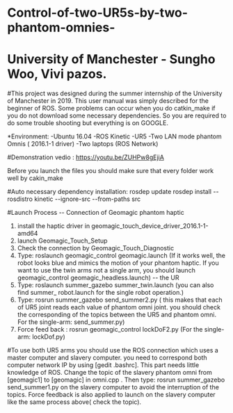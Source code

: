 # Control-of-two-UR5s-by-two-phantom-omnies-

# University of Manchester - Sungho Woo, Vivi pazos.

#This project was designed during the summer internship of the University of Manchester in 2019. This user manual was simply described for the beginner of ROS.  Some problems can occur when you do catkin_make if you do not download some necessary dependencies. So you are required to do some trouble shooting but everything is on GOOGLE. 

*Environment:
-Ubuntu 16.04
-ROS Kinetic 
-UR5 
-Two LAN mode phantom Omnis ( 2016.1-1 driver) 
-Two laptops (ROS Network)

#Demonstration vedio :  https://youtu.be/ZUHPw8gEjiA

Before you launch the files you should make sure that every folder work well by cakin_make

#Auto necessary dependency installation:
rosdep update
rosdep install --rosdistro kinetic --ignore-src --from-paths src

#Launch Process 
-- Connection of Geomagic phantom haptic
1. install the haptic driver in geomagic_touch_device_driver_2016.1-1-amd64 
2. launch Geomagic_Touch_Setup
3. Check the connection by Geomagic_Touch_Diagnostic
4. Type: roslaunch geomagic_control geomagic.launch  (If it works well, the robot  looks blue and mimics the motion of your phantom haptic. If you want to use the twin arms not a single arm, you should launch geomagic_control geomagic_headless.launch)
-- the UR
5. Type: roslaunch summer_gazebo summer_twin.launch (you can also find summer_ robot.launch for the single robot operation.)
6. Type: rosrun summer_gazebo send_summer2.py ( this makes that each of  UR5 joint reads each value of phantom omni joint.  you should check the corresponding of the topics between the UR5 and phantom omni. For the single-arm: send_summer.py)
7. Force feed back :  rosrun geomagic_control lockDoF2.py (For the single-arm: lockDof.py)

#To use both UR5 arms you should use the ROS connection which uses a master computer and slavery computer.  you need to correspond both computer network IP by using [gedit .bashrc]. This part needs little knowledge of ROS.  Change the topic of the slavery phantom omni from [geomagic1] to [geomagic] in omni.cpp . Then type:  rosrun summer_gazebo send_summer1.py on the slavery computer to avoid the interruption of the topics. Force feedback is also applied to launch on the slavery computer like the same process above( check the topic).

